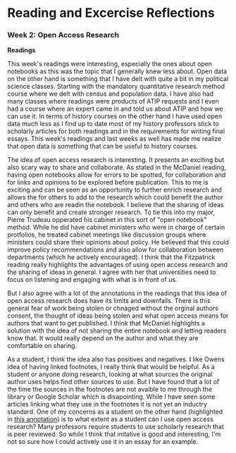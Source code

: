 # Reading and Excercise Reflections

### Week 2: Open Access Research 

**Readings**

This week's readings were interesting, especially the ones about open notebooks as this was the topic that I generally knew less about. Open data on the other hand is something that I have delt with quite a bit in my political science classes. Starting with the mandatory quantitative research method course where we delt with census and population data. I have also had many classes where readings were products of ATIP requests and I even had a course where an expert came in and told us about ATIP and how we can use it. In terms of history courses on the other hand I have used open data much less as I find up to date most of my history professors stick to scholarly articles for both readings and in the requirements for writing final essays. This week's readings and last weeks as well has made me realize that open data is something that can be useful to history courses.

The idea of open access research is interesting. It presents an exciting but also scary way to share and collaborate. As stated in the McDaniel reading, having open notebooks allow for errors to be spotted, for collaboration and for links and opinions to be explored before publication. This to me is exciting and can be seen as an opportunity to further enrich research and allows the for others to add to the research which could benefit the author and others who are readin the notebook. I believe that the sharing of ideas can only benefit and create stronger research. To tie this into my major, Pierre Trudeau opperated his cabinet in this sort of "open notebook" method. While he did have cabinet ministers who were in charge of certain protfolios, he treated cabinet meetings like discussion groups where ministers could share their opinions about policy. He believed that this could improve policy recommendations and also allow for collaboration between departments (which he actively encouraged). I think that the Fitzpatrick reading really highlights the advantages of using open access research and the sharing of ideas in general. I agree with her that universities need to focus on listening and engaging with what is in front of us. 

But I also agree with a lot of the annotations in the readings that this idea of open access research does have its limits and downfalls. There is this general fear of work being stolen or chnaged without the orginal authors consent, the thought of ideas being stolen and what open access means for authors that want to get published. I think that McDaniel highlights a solution with the idea of not sharing the entire notebook and letting readers know that. It would really depend on the author and what they are comfortable on sharing.

As a student, I think the idea also has positives and negatives. I like Owens idea of having linked footnotes, I really think that would be helpful. As a student or anyone doing research, looking at what sources the original author uses helps find other sources to use. But I have found that a lot of the time the sources in the footnotes are not avaible to me through the library or Google Scholar which is disapointing. While I have seen some articles linking what they use in the footnotes it is not yet an inductry standard. One of my concerns as a student on the other hand (highlighted in [this annotation](https://hyp.is/upH_XnfoEemJP6f0pIv6aQ/wcm1.web.rice.edu/open-notebook-history.html)) is to what extent as a student can I use open access research? Many professors require students to use scholarly research that is peer reviewed. So while I think that initative is good and interesting, I'm not so sure how I could actively use it in an essay for an example. 

